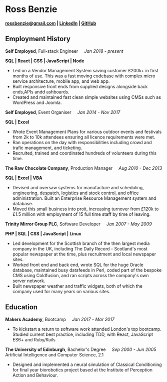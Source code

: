 # Ross Benzie

**rossbenzie@gmail.com | [LinkedIn](https://www.linkedin.com/in/rossbenzie/) | [GitHub](https://github.com/rossbenzie)**

## Employment History  

**Self Employed**, Full-stack Engineer &nbsp;&nbsp;&nbsp; *Jan 2018 - present*

**SQL | React | CSS | JavaScript | Node**

- Led on a Vendor Management System saving customer £200k+ in first months of use. This was a fast moving codebase with complex micro service architecture, mobile app, and web app.  
- Built responsive front ends from supplied designs alongside back ends,APIs andd ashboards.  
- Created and maintained fast clean simple websites using CMSs such as WordPress and Joomla.  


**Self Employed**, Event Organiser &nbsp;&nbsp;&nbsp; *Jan 2014 - Nov 2017*

**SQL | Excel**

- Wrote Event Management Plans for various outdoor events and festivals from 2k to 10k attendees ensuring all licence requirements were met.
- Ran operations on the day with responsibilities including crowd and trafic management, and ticketing.
- Recruited, trained and coordinated hundreds of volunteers during this time.

**The Raw Chocolate Company**, Production Manager &nbsp;&nbsp;&nbsp; *Aug 2010 - Dec 2013*  

**SQL | Excel | VBA**

- Devised and oversaw systems for manufacture and scheduling, engineering, despatch, logistics and stock control, and office administration. Built an Enterprise Resource Management system and database.
- Moved this small business into proit, increasing turnover from £120k to £1.5 million with employment of 15 full time staff by time of leaving.

**Trinity Mirror Group PLC**, Software Developer &nbsp;&nbsp;&nbsp; *Jan 2007 - May 2009*  
  
**PHP | SQL | CSS | JavaScript | Linux**
- Led development for the Scottish branch of the then largest media company in the UK, including The Daily Record - Scotland's most popular newspaper at the time, plus recruitment and local newspaper sites.
- Worked front end and back end, wrote SQL for the huge Oracle database, maintained busy datafeeds in Perl, coded part of the bespoke CMS using Coldfusion, and ran scripts across the company's own server network.
- Built newspaper weather and traffic widgets, both of which the company used for many years on various sites.

## Education

**Makers Academy**, Bootcamp &nbsp;&nbsp;&nbsp; *Jan 2017 - Mar 2017*

- To kickstart a return to software work attended London's top bootcamp. Studied current best practice, including TDD, with React, JavaScript ES6+ and Ruby/Rails

**The University of Edinburgh**, Bachelor's Degree &nbsp;&nbsp;&nbsp; *Sep 2000 - Jun 2005*  
Artificial Intelligence and Computer Science, 2.1

- Designed and implemented a neural simulation of Classical Conditioning for final year biorobotics project based at the Institute of Perception Action and Behaviour.
